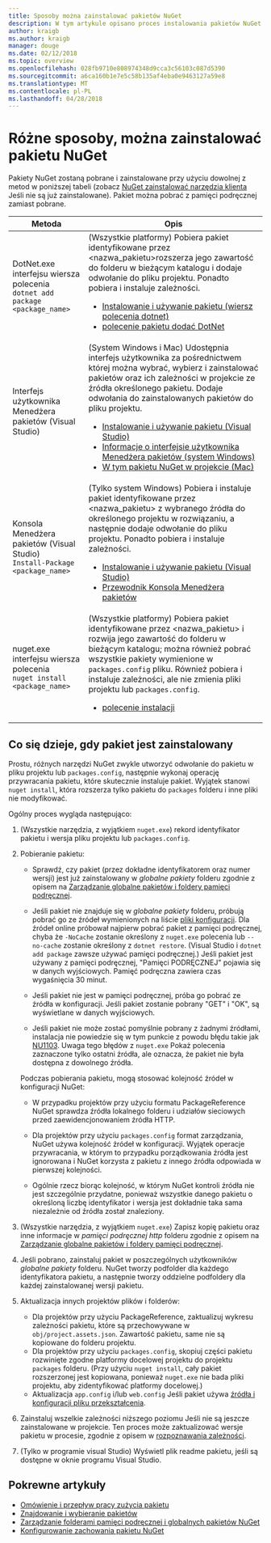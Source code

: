 ```yaml
---
title: Sposoby można zainstalować pakietów NuGet
description: W tym artykule opisano proces instalowania pakietów NuGet do projektu, w tym, co się dzieje na dysku oraz pliki dotyczy projektu.
author: kraigb
ms.author: kraigb
manager: douge
ms.date: 02/12/2018
ms.topic: overview
ms.openlocfilehash: 028fb9710e808974348d9cca3c56103c087d5390
ms.sourcegitcommit: a6ca160b1e7e5c58b135af4eba0e9463127a59e8
ms.translationtype: MT
ms.contentlocale: pl-PL
ms.lasthandoff: 04/28/2018
---
```

# <a name="different-ways-to-install-a-nuget-package"></a>Różne sposoby, można zainstalować pakietu NuGet

Pakiety NuGet zostaną pobrane i zainstalowane przy użyciu dowolnej z metod w poniższej tabeli (zobacz [NuGet zainstalować narzędzia klienta](../install-nuget-client-tools.md) Jeśli nie są już zainstalowane). Pakiet można pobrać z pamięci podręcznej zamiast pobrane.

| Metoda | Opis |
| --- | --- |
| DotNet.exe interfejsu wiersza polecenia<br/>`dotnet add package <package_name>` | (Wszystkie platformy) Pobiera pakiet identyfikowane przez \<nazwa_pakietu\>rozszerza jego zawartość do folderu w bieżącym katalogu i dodaje odwołanie do pliku projektu. Ponadto pobiera i instaluje zależności.<ul><li>[Instalowanie i używanie pakietu (wiersz polecenia dotnet)](../quickstart/install-and-use-a-package-using-the-dotnet-cli.md)</li><li>[polecenie pakietu dodać DotNet](/dotnet/core/tools/dotnet-add-package)</li></ul> |
| Interfejs użytkownika Menedżera pakietów (Visual Studio) | (System Windows i Mac) Udostępnia interfejs użytkownika za pośrednictwem której można wybrać, wybierz i zainstalować pakietów oraz ich zależności w projekcie ze źródła określonego pakietu. Dodaje odwołania do zainstalowanych pakietów do pliku projektu.<ul><li>[Instalowanie i używanie pakietu (Visual Studio)](../quickstart/install-and-use-a-package-in-visual-studio.md)</li><li>[Informacje o interfejsie użytkownika Menedżera pakietów (system Windows)](../tools/package-manager-ui.md)</li><li>[W tym pakietu NuGet w projekcie (Mac)](/visualstudio/mac/nuget-walkthrough)</li></ul> |
| Konsola Menedżera pakietów (Visual Studio)<br/>`Install-Package <package_name>` | (Tylko system Windows) Pobiera i instaluje pakiet identyfikowane przez \<nazwa_pakietu\> z wybranego źródła do określonego projektu w rozwiązaniu, a następnie dodaje odwołanie do pliku projektu. Ponadto pobiera i instaluje zależności.<ul><li>[Instalowanie i używanie pakietu (Visual Studio)](../quickstart/install-and-use-a-package-in-visual-studio.md)</li><li>[Przewodnik Konsola Menedżera pakietów](../tools/package-manager-console.md)</li></ul> |
| nuget.exe interfejsu wiersza polecenia<br/>`nuget install <package_name>` | (Wszystkie platformy) Pobiera pakiet identyfikowane przez \<nazwa_pakietu\> i rozwija jego zawartość do folderu w bieżącym katalogu; można również pobrać wszystkie pakiety wymienione w `packages.config` pliku. Również pobiera i instaluje zależności, ale nie zmienia pliki projektu lub `packages.config`.<ul><li>[polecenie instalacji](../tools/cli-ref-install.md)</li></ul> |

## <a name="what-happens-when-a-package-is-installed"></a>Co się dzieje, gdy pakiet jest zainstalowany

Prostu, różnych narzędzi NuGet zwykle utworzyć odwołanie do pakietu w pliku projektu lub `packages.config`, następnie wykonaj operację przywracania pakietu, które skutecznie instaluje pakiet. Wyjątek stanowi `nuget install`, która rozszerza tylko pakietu do `packages` folderu i inne pliki nie modyfikować.

Ogólny proces wygląda następująco:

1. (Wszystkie narzędzia, z wyjątkiem `nuget.exe`) rekord identyfikator pakietu i wersja pliku projektu lub `packages.config`.

2. Pobieranie pakietu:
   - Sprawdź, czy pakiet (przez dokładne identyfikatorem oraz numer wersji) jest już zainstalowany w *globalne pakiety* folderu zgodnie z opisem na [Zarządzanie globalne pakietów i foldery pamięci podręcznej](managing-the-global-packages-and-cache-folders.md).

   - Jeśli pakiet nie znajduje się w *globalne pakiety* folderu, próbują pobrać go ze źródeł wymienionych na liście [pliki konfiguracji](Configuring-NuGet-Behavior.md). Dla źródeł online próbował najpierw pobrać pakiet z pamięci podręcznej, chyba że `-NoCache` zostanie określony z `nuget.exe` polecenia lub `--no-cache` zostanie określony z `dotnet restore`. (Visual Studio i `dotnet add package` zawsze używać pamięci podręcznej.) Jeśli pakiet jest używany z pamięci podręcznej, "Pamięci PODRĘCZNEJ" pojawia się w danych wyjściowych. Pamięć podręczna zawiera czas wygaśnięcia 30 minut.

   - Jeśli pakiet nie jest w pamięci podręcznej, próba go pobrać ze źródła w konfiguracji. Jeśli pakiet zostanie pobrany "GET" i "OK", są wyświetlane w danych wyjściowych.

   - Jeśli pakiet nie może zostać pomyślnie pobrany z żadnymi źródłami, instalacja nie powiedzie się w tym punkcie z powodu błędu takie jak [NU1103](../reference/errors-and-warnings.md#nu1103). Uwaga tego błędów z `nuget.exe` Pokaż polecenia zaznaczone tylko ostatni źródła, ale oznacza, że pakiet nie była dostępna z dowolnego źródła.

   Podczas pobierania pakietu, mogą stosować kolejność źródeł w konfiguracji NuGet:

   - W przypadku projektów przy użyciu formatu PackageReference NuGet sprawdza źródła lokalnego folderu i udziałów sieciowych przed zaewidencjonowaniem źródła HTTP.

   - Dla projektów przy użyciu `packages.config` format zarządzania, NuGet używa kolejność źródeł w konfiguracji. Wyjątek operacje przywracania, w którym to przypadku porządkowania źródła jest ignorowana i NuGet korzysta z pakietu z innego źródła odpowiada w pierwszej kolejności.

   - Ogólnie rzecz biorąc kolejność, w którym NuGet kontroli źródła nie jest szczególnie przydatne, ponieważ wszystkie danego pakietu o określoną liczbę identyfikator i wersja jest dokładnie taka sama niezależnie od źródła został znaleziony.

3. (Wszystkie narzędzia, z wyjątkiem `nuget.exe`) Zapisz kopię pakietu oraz inne informacje w *pamięci podręcznej http* folderu zgodnie z opisem na [Zarządzanie globalne pakietów i foldery pamięci podręcznej](managing-the-global-packages-and-cache-folders.md).

4. Jeśli pobrano, zainstaluj pakiet w poszczególnych użytkowników *globalne pakiety* folderu. NuGet tworzy podfolder dla każdego identyfikatora pakietu, a następnie tworzy oddzielne podfoldery dla każdej zainstalowanej wersji pakietu.

5. Aktualizacja innych projektów plików i folderów:

    - Dla projektów przy użyciu PackageReference, zaktualizuj wykresu zależności pakietu, które są przechowywane w `obj/project.assets.json`. Zawartość pakietu, same nie są kopiowane do folderu projektu.
    - Dla projektów przy użyciu `packages.config`, skopiuj części pakietu rozwinięte zgodne platformy docelowej projektu do projektu `packages` folderu. (Przy użyciu `nuget install`, cały pakiet rozszerzonej jest kopiowana, ponieważ `nuget.exe` nie bada pliki projektu, aby zidentyfikować platformy docelowej.)
    - Aktualizacja `app.config` i/lub `web.config` Jeśli pakiet używa [źródła i konfiguracji pliku przekształcenia](../create-packages/source-and-config-file-transformations.md).

6. Zainstaluj wszelkie zależności niższego poziomu Jeśli nie są jeszcze zainstalowane w projekcie. Ten proces może zaktualizować wersje pakietu w procesie, zgodnie z opisem w [rozpoznawania zależności](../consume-packages/dependency-resolution.md).

7. (Tylko w programie visual Studio) Wyświetl plik readme pakietu, jeśli są dostępne w oknie programu Visual Studio.

## <a name="related-articles"></a>Pokrewne artykuły

- [Omówienie i przepływ pracy zużycia pakietu](../consume-packages/overview-and-workflow.md)
- [Znajdowanie i wybieranie pakietów](../consume-packages/finding-and-choosing-packages.md)
- [Zarządzanie folderami pamięci podręcznej i globalnych pakietów NuGet](managing-the-global-packages-and-cache-folders.md)
- [Konfigurowanie zachowania pakietu NuGet](../consume-packages/configuring-nuget-behavior.md)

